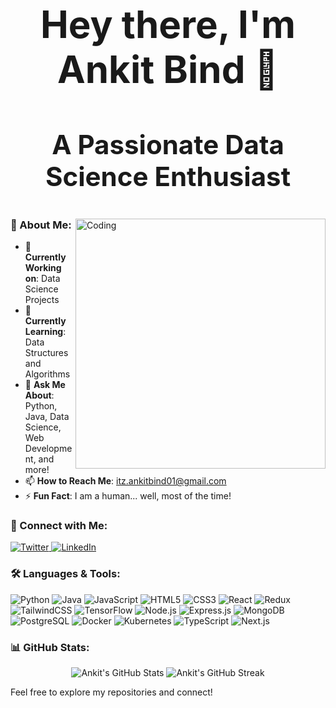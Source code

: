 <h1 align="center" style="font-size: 60px;">Hey there, I'm Ankit Bind 👋</h1>
<h3 align="center" style="font-size: 42px;">A Passionate Data Science Enthusiast</h3>

<img alt ="Coding" align="right" width="400" src="./coding.gif"/>

### 🌟 About Me:
- 🔭 **Currently Working on**: Data Science Projects
- 🌱 **Currently Learning**: Data Structures and Algorithms
- 💬 **Ask Me About**: Python, Java, Data Science, Web Development, and more!
- 📫 **How to Reach Me**: [itz.ankitbind01@gmail.com](mailto:itz.ankitbind01@gmail.com)
- ⚡ **Fun Fact**: I am a human... well, most of the time!



### 🔗 Connect with Me:
<p align="left">
  <a href="https://twitter.com/itzankit03" target="_blank">
    <img src="https://img.shields.io/badge/Twitter-1DA1F2?style=for-the-badge&logo=twitter&logoColor=white" alt="Twitter"/>
  </a>
  <a href="https://linkedin.com/in/ankit-bind-518858287" target="_blank">
    <img src="https://img.shields.io/badge/LinkedIn-0077B5?style=for-the-badge&logo=linkedin&logoColor=white" alt="LinkedIn"/>
  </a>
</p>



### 🛠️ Languages & Tools:
<p>
  <img src="https://img.shields.io/badge/Python-3776AB?style=for-the-badge&logo=python&logoColor=white" alt="Python"/>
  <img src="https://img.shields.io/badge/Java-007396?style=for-the-badge&logo=java&logoColor=white" alt="Java"/>
  <img src="https://img.shields.io/badge/JavaScript-F7DF1E?style=for-the-badge&logo=javascript&logoColor=black" alt="JavaScript"/>
  <img src="https://img.shields.io/badge/HTML5-E34F26?style=for-the-badge&logo=html5&logoColor=white" alt="HTML5"/>
  <img src="https://img.shields.io/badge/CSS3-1572B6?style=for-the-badge&logo=css3&logoColor=white" alt="CSS3"/>
  <img src="https://img.shields.io/badge/React-61DAFB?style=for-the-badge&logo=react&logoColor=black" alt="React"/>
  <img src="https://img.shields.io/badge/Redux-764ABC?style=for-the-badge&logo=redux&logoColor=white" alt="Redux"/>
  <img src="https://img.shields.io/badge/TailwindCSS-06B6D4?style=for-the-badge&logo=tailwindcss&logoColor=white" alt="TailwindCSS"/>
  <img src="https://img.shields.io/badge/TensorFlow-FF6F00?style=for-the-badge&logo=tensorflow&logoColor=white" alt="TensorFlow"/>
  <img src="https://img.shields.io/badge/Node.js-339933?style=for-the-badge&logo=nodedotjs&logoColor=white" alt="Node.js"/>
  <img src="https://img.shields.io/badge/Express.js-000000?style=for-the-badge&logo=express&logoColor=white" alt="Express.js"/>
  <img src="https://img.shields.io/badge/MongoDB-4EA94B?style=for-the-badge&logo=mongodb&logoColor=white" alt="MongoDB"/>
  <img src="https://img.shields.io/badge/PostgreSQL-336791?style=for-the-badge&logo=postgresql&logoColor=white" alt="PostgreSQL"/>
  <img src="https://img.shields.io/badge/Docker-2496ED?style=for-the-badge&logo=docker&logoColor=white" alt="Docker"/>
  <img src="https://img.shields.io/badge/Kubernetes-326CE5?style=for-the-badge&logo=kubernetes&logoColor=white" alt="Kubernetes"/>
  <img src="https://img.shields.io/badge/TypeScript-3178C6?style=for-the-badge&logo=typescript&logoColor=white" alt="TypeScript"/>
  <img src="https://img.shields.io/badge/Next.js-000000?style=for-the-badge&logo=nextdotjs&logoColor=white" alt="Next.js"/>
</p>



### 📊 GitHub Stats:
<p align="center">
  <img src="https://github-readme-stats.vercel.app/api?username=ankitbind&show_icons=true&theme=radical" alt="Ankit's GitHub Stats"/>
  <img src="https://github-readme-streak-stats.herokuapp.com/?user=ankitbind&theme=radical" alt="Ankit's GitHub Streak"/>
</p>

Feel free to explore my repositories and connect!
